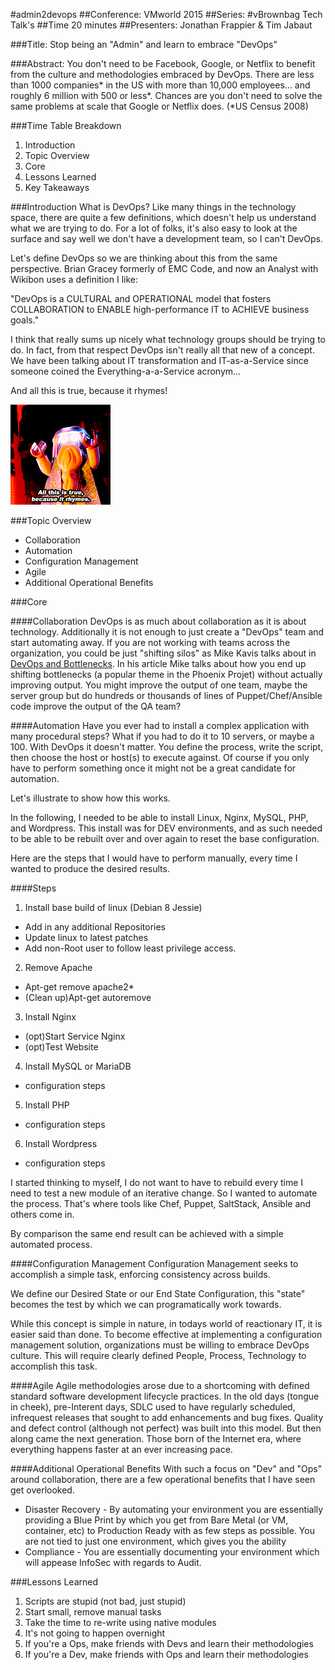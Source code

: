 #admin2devops
##Conference: VMworld 2015
##Series: #vBrownbag Tech Talk's
##Time 20 minutes
##Presenters: Jonathan Frappier & Tim Jabaut

###Title:
Stop being an "Admin" and learn to embrace "DevOps"

###Abstract:
You don't need to be Facebook, Google, or Netflix to benefit from the culture and methodologies embraced by DevOps. There are less than 1000 companies* in the US with more than 10,000 employees... and roughly 6 million with 500 or less*. Chances are you don't need to solve the same problems at scale that Google or Netflix does. (*US Census 2008)

###Time Table Breakdown
1. Introduction
2. Topic Overview
3. Core
4. Lessons Learned
5. Key Takeaways

###Introduction
What is DevOps? Like many things in the technology space, there are quite a few definitions, which doesn't help us understand what we are trying to do. For a lot of folks, it's also easy to look at the surface and say well we don't have a development team, so I can't DevOps.

Let's define DevOps so we are thinking about this from the same perspective. Brian Gracey formerly of EMC Code, and now an Analyst with Wikibon uses a definition I like:

"DevOps is a CULTURAL and OPERATIONAL model that fosters COLLABORATION to ENABLE high-performance IT to ACHIEVE business goals."

I think that really sums up nicely what technology groups should be trying to do. In fact, from that respect DevOps isn't really all that new of a concept. We have been talking about IT transformation and IT-as-a-Service since someone coined the Everything-a-a-Service acronym...

And all this is true, because it rhymes!  

![Lego Movie Rhymes](/images/rhymes.jpg)

###Topic Overview
- Collaboration
- Automation
- Configuration Management
- Agile
- Additional Operational Benefits

###Core

####Collaboration
DevOps is as much about collaboration as it is about technology. Additionally it is not enough to just create a "DevOps" team and start automating away. If you are not working with teams across the organization, you could be just "shifting silos" as Mike Kavis talks about in [DevOps and Bottlenecks](https://virtualizationpractice.com). In his article Mike talks about how you end up shifting bottlenecks (a popular theme in the Phoenix Projet) without actually improving output. You might improve the output of one team, maybe the server group but do hundreds or thousands of lines of Puppet/Chef/Ansible code improve the output of the QA team?

####Automation
Have you ever had to install a complex application with many procedural steps? What if you had to do it to 10 servers, or maybe a 100. With DevOps it doesn't matter. You define the process, write the script, then choose the host or host(s) to execute against. Of course if you only have to perform something once it might not be a great candidate for automation.

Let's illustrate to show how this works.

In the following, I needed to be able to install Linux, Nginx, MySQL, PHP, and Wordpress. This install was for DEV environments, and as such needed to be able to be rebuilt over and over again to reset the base configuration.

Here are the steps that I would have to perform manually, every time I wanted to produce the desired results.

####Steps
1. Install base build of linux (Debian 8 Jessie)
  - Add in any additional Repositories
  - Update linux to latest patches
  - Add non-Root user to follow least privilege access.

2. Remove Apache
  - Apt-get remove apache2*
  - (Clean up)Apt-get autoremove
3. Install Nginx
  - (opt)Start Service Nginx
  - (opt)Test Website
4. Install MySQL or MariaDB
  - configuration steps
5. Install PHP
  - configuration steps
6. Install Wordpress
  - configuration steps

I started thinking to myself, I do not want to have to rebuild every time I need to test a new module of an iterative change. So I wanted to automate the process. That's where tools like Chef, Puppet, SaltStack, Ansible and others come in.

<show Ansible playbook>
By comparison the same end result can be achieved with a simple automated process.

####Configuration Management
Configuration Management seeks to accomplish a simple task, enforcing consistency across builds.

We define our Desired State or our End State Configuration, this "state" becomes the test by which we can programatically work towards.

While this concept is simple in nature, in todays world of reactionary IT, it is easier said than done. To become effective at implementing a configuration management solution, organizations must be willing to embrace DevOps culture. This will require clearly defined People, Process, Technology to accomplish this task.


####Agile
Agile methodologies arose due to a shortcoming with defined standard software development lifecycle practices. In the old days (tongue in cheek), pre-Interent days, SDLC used to have regularly scheduled, infrequest releases that sought to add enhancements and bug fixes. Quality and defect control (although not perfect) was built into this model. But then along came the next generation. Those born of the Internet era, where everything happens faster at an ever increasing pace.

####Additional Operational Benefits
With such a focus on "Dev" and "Ops" around collaboration, there are a few operational benefits that I have seen get overlooked.

- Disaster Recovery - By automating your environment you are essentially providing a Blue Print by which you get from Bare Metal (or VM, container, etc) to Production Ready with as few steps as possible. You are not tied to just one environment, which gives you the ability
- Compliance - You are essentially documenting your environment which will appease InfoSec with regards to Audit.

###Lessons Learned
1. Scripts are stupid (not bad, just stupid)
4. Start small, remove manual tasks
2. Take the time to re-write using native modules
3. It's not going to happen overnight
5. If you're a Ops, make friends with Devs and learn their methodologies
6. If you're a Dev, make friends with Ops and learn their methodologies
